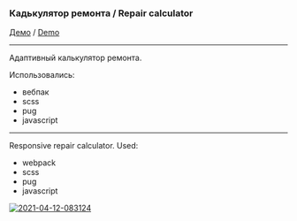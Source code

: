 ### Кадькулятор ремонта / Repair calculator

[Демо](https://potatbut.github.io/repair-calculator/dist/ "Демо") / [Demo](https://potatbut.github.io/repair-calculator/dist/ "Demo") 

---

Адаптивный калькулятор ремонта. 

Использовались:
- вебпак
- scss
- pug
- javascript
---
Responsive repair calculator.
Used:
- webpack
- scss
- pug
- javascript


<a href="https://ibb.co/XbbRFCQ"><img src="https://i.ibb.co/XbbRFCQ/2021-04-12-083124.png" alt="2021-04-12-083124" border="0"></a>